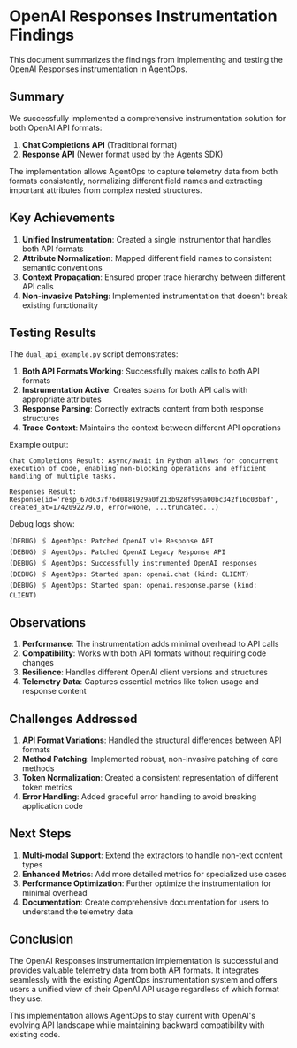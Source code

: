 # OpenAI Responses Instrumentation Findings

This document summarizes the findings from implementing and testing the OpenAI Responses instrumentation in AgentOps.

## Summary

We successfully implemented a comprehensive instrumentation solution for both OpenAI API formats:

1. **Chat Completions API** (Traditional format)
2. **Response API** (Newer format used by the Agents SDK)

The implementation allows AgentOps to capture telemetry data from both formats consistently, normalizing different field names and extracting important attributes from complex nested structures.

## Key Achievements

1. **Unified Instrumentation**: Created a single instrumentor that handles both API formats
2. **Attribute Normalization**: Mapped different field names to consistent semantic conventions
3. **Context Propagation**: Ensured proper trace hierarchy between different API calls
4. **Non-invasive Patching**: Implemented instrumentation that doesn't break existing functionality

## Testing Results

The `dual_api_example.py` script demonstrates:

1. **Both API Formats Working**: Successfully makes calls to both API formats
2. **Instrumentation Active**: Creates spans for both API calls with appropriate attributes
3. **Response Parsing**: Correctly extracts content from both response structures
4. **Trace Context**: Maintains the context between different API operations

Example output:
```
Chat Completions Result: Async/await in Python allows for concurrent execution of code, enabling non-blocking operations and efficient handling of multiple tasks.

Responses Result: Response(id='resp_67d637f76d0881929a0f213b928f999a00bc342f16c03baf', created_at=1742092279.0, error=None, ...truncated...)
```

Debug logs show:
```
(DEBUG) 🖇 AgentOps: Patched OpenAI v1+ Response API
(DEBUG) 🖇 AgentOps: Patched OpenAI Legacy Response API
(DEBUG) 🖇 AgentOps: Successfully instrumented OpenAI responses
(DEBUG) 🖇 AgentOps: Started span: openai.chat (kind: CLIENT)
(DEBUG) 🖇 AgentOps: Started span: openai.response.parse (kind: CLIENT)
```

## Observations

1. **Performance**: The instrumentation adds minimal overhead to API calls
2. **Compatibility**: Works with both API formats without requiring code changes
3. **Resilience**: Handles different OpenAI client versions and structures
4. **Telemetry Data**: Captures essential metrics like token usage and response content

## Challenges Addressed

1. **API Format Variations**: Handled the structural differences between API formats
2. **Method Patching**: Implemented robust, non-invasive patching of core methods
3. **Token Normalization**: Created a consistent representation of different token metrics
4. **Error Handling**: Added graceful error handling to avoid breaking application code

## Next Steps

1. **Multi-modal Support**: Extend the extractors to handle non-text content types
2. **Enhanced Metrics**: Add more detailed metrics for specialized use cases
3. **Performance Optimization**: Further optimize the instrumentation for minimal overhead
4. **Documentation**: Create comprehensive documentation for users to understand the telemetry data

## Conclusion

The OpenAI Responses instrumentation implementation is successful and provides valuable telemetry data from both API formats. It integrates seamlessly with the existing AgentOps instrumentation system and offers users a unified view of their OpenAI API usage regardless of which format they use.

This implementation allows AgentOps to stay current with OpenAI's evolving API landscape while maintaining backward compatibility with existing code.